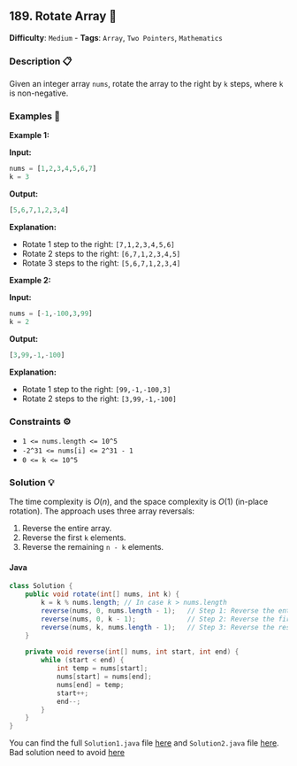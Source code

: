 ## 189. Rotate Array 🔄

**Difficulty**: `Medium` - **Tags**: `Array`, `Two Pointers`, `Mathematics`

### Description 📋

Given an integer array `nums`, rotate the array to the right by `k` steps, where `k` is non-negative.

### Examples 🌟

**Example 1:**

**Input:**
```python
nums = [1,2,3,4,5,6,7]
k = 3
```

**Output:**
```python
[5,6,7,1,2,3,4]
```

**Explanation:**
- Rotate 1 step to the right: `[7,1,2,3,4,5,6]`
- Rotate 2 steps to the right: `[6,7,1,2,3,4,5]`
- Rotate 3 steps to the right: `[5,6,7,1,2,3,4]`

**Example 2:**

**Input:**
```python
nums = [-1,-100,3,99]
k = 2
```

**Output:**
```python
[3,99,-1,-100]
```

**Explanation:**
- Rotate 1 step to the right: `[99,-1,-100,3]`
- Rotate 2 steps to the right: `[3,99,-1,-100]`

### Constraints ⚙️

- `1 <= nums.length <= 10^5`
- `-2^31 <= nums[i] <= 2^31 - 1`
- `0 <= k <= 10^5`

### Solution 💡

The time complexity is $O(n)$, and the space complexity is $O(1)$ (in-place rotation). The approach uses three array reversals:
1. Reverse the entire array.
2. Reverse the first `k` elements.
3. Reverse the remaining `n - k` elements.

#### Java

```java
class Solution {
    public void rotate(int[] nums, int k) {
        k = k % nums.length; // In case k > nums.length
        reverse(nums, 0, nums.length - 1);   // Step 1: Reverse the entire array
        reverse(nums, 0, k - 1);             // Step 2: Reverse the first k elements
        reverse(nums, k, nums.length - 1);   // Step 3: Reverse the rest of the array
    }
    
    private void reverse(int[] nums, int start, int end) {
        while (start < end) {
            int temp = nums[start];
            nums[start] = nums[end];
            nums[end] = temp;
            start++;
            end--;
        }
    }
}
```

You can find the full `Solution1.java` file [here](Solution1.java) and `Solution2.java` file [here](Solution2.java).
Bad solution need to avoid [here](SolutionBad.java) 

